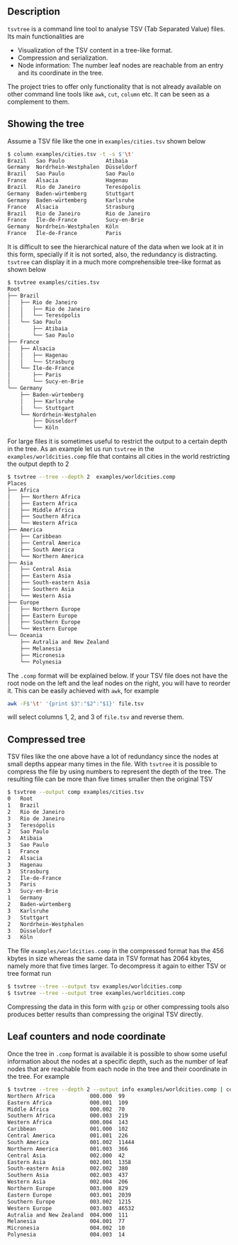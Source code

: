 ## Description

`tsvtree` is a command line tool to analyse TSV (Tab Separated Value) files. Its main functionalities are

* Visualization of the TSV content in a tree-like format.
* Compression and serialization.
* Node information: The number leaf nodes are reachable from an entry and its coordinate in the tree.

The project tries to offer only functionality that is not already available on other command line tools like `awk`, `cut`, `column` etc. It can be seen as a complement to them.

## Showing the tree

Assume a TSV file like the one in `examples/cities.tsv` shown below

```bash
$ column examples/cities.tsv -t -s $'\t'
Brazil   Sao Paulo             Atibaia
Germany  Nordrhein-Westphalen  Düsseldorf
Brazil   Sao Paulo             Sao Paulo
France   Alsacia               Hagenau
Brazil   Rio de Janeiro        Teresópolis
Germany  Baden-würtemberg      Stuttgart
Germany  Baden-würtemberg      Karlsruhe
France   Alsacia               Strasburg
Brazil   Rio de Janeiro        Rio de Janeiro
France   Île-de-France         Sucy-en-Brie
Germany  Nordrhein-Westphalen  Köln
France   Île-de-France         Paris
```
It is difficult to see the hierarchical nature of the data when we look at it in this form, specially if it is not sorted, also, the redundancy is distracting. `tsvtree` can display it in a much more comprehensible tree-like format as shown below

```bash
$ tsvtree examples/cities.tsv
Root
├── Brazil
│   ├── Rio de Janeiro
│   │   ├── Rio de Janeiro
│   │   └── Teresópolis
│   └── Sao Paulo
│       ├── Atibaia
│       └── Sao Paulo
├── France
│   ├── Alsacia
│   │   ├── Hagenau
│   │   └── Strasburg
│   └── Île-de-France
│       ├── Paris
│       └── Sucy-en-Brie
└── Germany
    ├── Baden-würtemberg
    │   ├── Karlsruhe
    │   └── Stuttgart
    └── Nordrhein-Westphalen
        ├── Düsseldorf
        └── Köln
```
For large files it is sometimes useful to restrict the output to a certain depth in the tree. As an example let us run `tsvtree` in the `examples/worldcities.comp` file that contains all cities in the world restricting the output depth to 2

```bash
$ tsvtree --tree --depth 2  examples/worldcities.comp
Places
├── Africa
│   ├── Northern Africa
│   ├── Eastern Africa
│   ├── Middle Africa
│   ├── Southern Africa
│   └── Western Africa
├── America
│   ├── Caribbean
│   ├── Central America
│   ├── South America
│   └── Northern America
├── Asia
│   ├── Central Asia
│   ├── Eastern Asia
│   ├── South-eastern Asia
│   ├── Southern Asia
│   └── Western Asia
├── Europe
│   ├── Northern Europe
│   ├── Eastern Europe
│   ├── Southern Europe
│   └── Western Europe
└── Oceania
    ├── Autralia and New Zealand
    ├── Melanesia
    ├── Micronesia
    └── Polynesia
```
The `.comp` format will be explained below. If your TSV file does not have the root node on the left and the leaf nodes on the right, you will have to reorder it. This can be easily achieved with `awk`, for example

```bash
awk -F$'\t' '{print $3":"$2":"$1}' file.tsv
```
will select columns 1, 2, and 3 of `file.tsv` and reverse them.

## Compressed tree

TSV files like the one above have a lot of redundancy since the nodes at small depths appear many times in the file. With `tsvtree` it is possible to compress the file by using numbers to represent the depth of the tree. The resulting file can be more than five times smaller then the original TSV

```bash
$ tsvtree --output comp examples/cities.tsv 
0	Root
1	Brazil
2	Rio de Janeiro
3	Rio de Janeiro
3	Teresópolis
2	Sao Paulo
3	Atibaia
3	Sao Paulo
1	France
2	Alsacia
3	Hagenau
3	Strasburg
2	Île-de-France
3	Paris
3	Sucy-en-Brie
1	Germany
2	Baden-würtemberg
3	Karlsruhe
3	Stuttgart
2	Nordrhein-Westphalen
3	Düsseldorf
3	Köln
```

The file `examples/worldcities.comp` in the compressed format has the 456 kbytes in size whereas the same data in TSV format has 2064 kbytes, namely more that five times larger. To decompress it again to either TSV or tree format run

```bash
$ tsvtree --tree --output tsv examples/worldcities.comp
$ tsvtree --tree --output tree examples/worldcities.comp
```
Compressing the data in this form with `gzip` or other compressing tools also produces better results than compressing the original TSV directly. 

## Leaf counters and node coordinate

Once the tree in `.comp` format is available it is possible to show some useful information about the nodes at a specific depth, such as the number of leaf nodes that are reachable from each node in the tree and their coordinate in the tree. For example

```bash
$ tsvtree --tree --depth 2 --output info examples/worldcities.comp | column -t -s $'\t'
Northern Africa           000.000  99
Eastern Africa            000.001  109
Middle Africa             000.002  70
Southern Africa           000.003  219
Western Africa            000.004  143
Caribbean                 001.000  102
Central America           001.001  226
South America             001.002  11444
Northern America          001.003  366
Central Asia              002.000  42
Eastern Asia              002.001  1358
South-eastern Asia        002.002  380
Southern Asia             002.003  437
Western Asia              002.004  206
Northern Europe           003.000  829
Eastern Europe            003.001  2039
Southern Europe           003.002  1215
Western Europe            003.003  46532
Autralia and New Zealand  004.000  111
Melanesia                 004.001  77
Micronesia                004.002  10
Polynesia                 004.003  14
```
